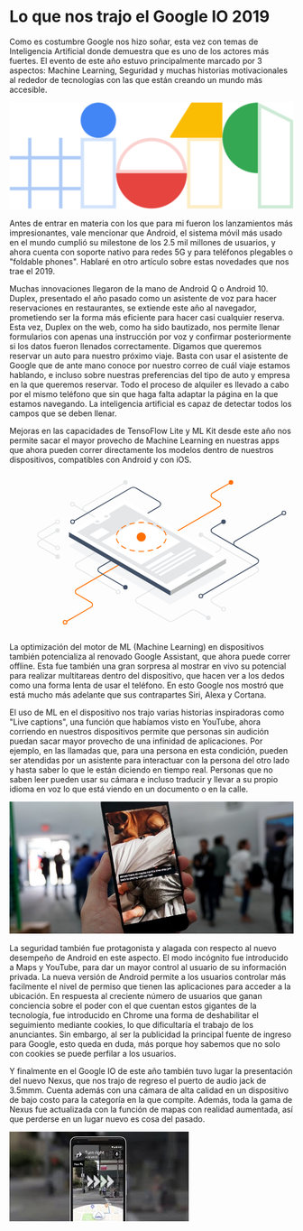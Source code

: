 <meta name="date" content="2019-5-12" />
<meta name="image" content="https://raw.githubusercontent.com/cjortegon/camiloortegon-public/master/seo/google_io_2019.png" />
<meta name="language" content="es" />

# Lo que nos trajo el Google IO 2019

Como es costumbre Google nos hizo soñar, esta vez con temas de Inteligencia Artificial donde demuestra que es uno de los actores más fuertes. El evento de este año estuvo principalmente marcado por 3 aspectos: Machine Learning, Seguridad y muchas historias motivacionales al rededor de tecnologías con las que están creando un mundo más accesible.

![50;;](https://raw.githubusercontent.com/cjortegon/camiloortegon-public/master/post/2019/media/google-io-19.png)

Antes de entrar en materia con los que para mi fueron los lanzamientos más impresionantes, vale mencionar que Android, el sistema móvil más usado en el mundo cumplió su milestone de los 2.5 mil millones de usuarios, y ahora cuenta con soporte nativo para redes 5G y para teléfonos plegables o "foldable phones". Hablaré en otro artículo sobre estas novedades que nos trae el 2019.

Muchas innovaciones llegaron de la mano de Android Q o Android 10. Duplex, presentado el año pasado como un asistente de voz para hacer reservaciones en restaurantes, se extiende este año al navegador, prometiendo ser la forma más eficiente para hacer casi cualquier reserva. Esta vez, Duplex on the web, como ha sido bautizado, nos permite llenar formularios con apenas una instrucción por voz y confirmar posteriormente si los datos fueron llenados correctamente. Digamos que queremos reservar un auto para nuestro próximo viaje. Basta con usar el asistente de Google que de ante mano conoce por nuestro correo de cuál viaje estamos hablando, e incluso sobre nuestras preferencias del tipo de auto y empresa en la que queremos reservar. Todo el proceso de alquiler es llevado a cabo por el mismo teléfono que sin que haga falta adaptar la página en la que estamos navegando. La inteligencia artificial es capaz de detectar todos los campos que se deben llenar.

Mejoras en las capacidades de TensoFlow Lite y ML Kit desde este año nos permite sacar el mayor provecho de Machine Learning en nuestras apps que ahora pueden correr directamente los modelos dentro de nuestros dispositivos, compatibles con Android y con iOS.

![70;;](data:image/svg+xml;base64,PHN2ZyB3aWR0aD0iNjI2IiBoZWlnaHQ9IjM1MiIgdmlld0JveD0iMCAwIDYyNiAzNTIiIHhtbG5z%0D%0APSJodHRwOi8vd3d3LnczLm9yZy8yMDAwL3N2ZyI+PGcgZmlsbD0ibm9uZSIgZmlsbC1ydWxlPSJl%0D%0AdmVub2RkIj48Zz48cGF0aCBmaWxsPSJub25lIiBkPSJNMCAzNTJoNjI2VjBIMHoiLz48Zz48cGF0%0D%0AaCBkPSJNMjM5LjM1NyAyNjIuNjY4NWwtOTEuMjMtNTIuNjcyYy00LTIuMzA5LTQtOC4wODMgMC0x%0D%0AMC4zOTJsOTguMzk0LTU2LjgwOWM0LTIuMzA5IDQtOC4wODMgMC0xMC4zOTJsLTEwNy4zOTQtNjIu%0D%0AMDA0IiBzdHJva2U9IiNFNUU2RTgiIHN0cm9rZS13aWR0aD0iMiIvPjxwYXRoIGQ9Ik0xMjIuNDk4%0D%0ANiAzMjkuNjAwNmw1Ny41MDgtMzMuMjA2YzMuOTk5LTIuMzEgMy45OTktOC4wODMtLjAwMS0xMC4z%0D%0AOTJsLTMxLjg3OS0xOC40MDZjLTQtMi4zMDktNC04LjA4MyAwLTEwLjM5MmwzMTQuNTU1LTE4MS42%0D%0AMDljNC0yLjMwOSA0LTguMDgzIDAtMTAuMzkybC0xNS40ODgtOC45NDJjLTQuMDA4LTIuMzE0LTMu%0D%0AOTk4LTguMTAzLjAxOC0xMC40MDNsNDAuOTQxLTIzLjQ0NyIgc3Ryb2tlPSIjRkY2RjAwIiBzdHJv%0D%0Aa2Utd2lkdGg9IjIiLz48cGF0aCBkPSJNNDcxLjY4NzYgMzAwLjgwNDJsLTI0LjI2Mi0xNC4wMDdj%0D%0ALTQtMi4zMS00LTguMDgzIDAtMTAuMzkzbDk4LjM5NC01Ni44MDhjNC0yLjMwOSA0LTguMDgzIDAt%0D%0AMTAuMzkybC0xMjQuMDIyLTcxLjYwNSIgc3Ryb2tlPSIjRTVFNkU4IiBzdHJva2Utd2lkdGg9IjIi%0D%0ALz48cGF0aCBkPSJNNDIxLjc5NzkgMjcyLjAwMDVsMTI0LjAyMi03MS42MDRjNC0yLjMxIDQtOC4w%0D%0AODMgMC0xMC4zOTNsLTk4LjM5My01Ni44MDdjLTQtMi4zMDktNC04LjA4My4wMDEtMTAuMzkybDI0%0D%0ALjI2LTE0LjAwMSIgc3Ryb2tlPSIjNDI1MDY2IiBzdHJva2Utd2lkdGg9IjIiLz48cGF0aCBkPSJN%0D%0AMjU1LjQ5OTYgMjIuNDExNmwtOTAuNzQ2IDUyLjM5MmMtNCAyLjMwOS00IDguMDgzIDAgMTAuMzky%0D%0AbDcuMDkxIDQuMDk0TTEwNS45NjIgMTg1LjU5NjdsLTQwLjg4Ni0yMy42Yy00LjAwMS0yLjMxLTQu%0D%0AMDAxLTguMDg0IDAtMTAuMzkzbDQwLjg4Ni0yMy42MDEiIHN0cm9rZT0iI0U1RTZFOCIgc3Ryb2tl%0D%0ALXdpZHRoPSIyIi8+PHBhdGggZD0iTTEwNS45NjIgMTY2LjQwMzNsLTQwLjg4OC0yMy42MDdjLTQt%0D%0AMi4zMS00LTguMDgzLjAwMS0xMC4zOTNsNDAuODg2LTIzLjYiIHN0cm9rZT0iI0U1RTZFOCIgc3Ry%0D%0Ab2tlLXdpZHRoPSIyIi8+PHBhdGggZD0iTTYwNC42NjggODkuNTc5NmwtMTA3LjM5OCA2Mi4wMTRj%0D%0ALTQuMDA0IDIuMzEyLTMuOTk5IDguMDkyLjAwOSAxMC4zOTdsNy42NjEgNC40MDdNMTM5LjEzMjQg%0D%0AMTA4LjgwMzJsMTI4LjAwOS03My45MTNjMy43NDEtMi4xNiA4LjM1Ni0yLjE0MiAxMi4wODEuMDQ3%0D%0AbDUxLjAxIDI5Ljk4MmMzLjk2NCAyLjMzIDMuOTQyIDguMDctLjA0IDEwLjM2OWwtNjUuNzAzIDM3%0D%0ALjkzM2MtMy45OTggMi4zMDktNC4wMDEgOC4wNzgtLjAwNSAxMC4zOWwzMS44NTYgMTguNDM1YzMu%0D%0AOTk2IDIuMzEyIDMuOTkzIDguMDgxLS4wMDQgMTAuMzg5bC05OC4zMjcgNTYuNzY5Yy00IDIuMzA5%0D%0ALTQgOC4wODMgMCAxMC4zOTJsNTcuNDkgMzMuMTkyIiBzdHJva2U9IiM0MjUwNjYiIHN0cm9rZS13%0D%0AaWR0aD0iMiIvPjxwYXRoIGQ9Ik00MzguNDI1OCAzMjAuMDAwNWwtMjcuMjQ5LTE1LjczOGMtMy43%0D%0AMTItMi4xNDQtOC4yODgtMi4xNDUtMTIuMDAxLS4wMDFsLTM3Ljg5IDIxLjg3NmMtMy43MTIgMi4x%0D%0ANDMtOC4yODYgMi4xNDMtMTEuOTk5IDBsLTQzLjg4OS0yNS4zMzMtMjQuMjUyLTE0LjAwOGMtNC0y%0D%0ALjMwOS0zLjk5OS04LjA4MiAwLTEwLjM5MWwxODEuNTMxLTEwNC44MTJjNC0yLjMwOSA0LTguMDgz%0D%0AIDAtMTAuMzkybC03LjYyNC00LjQwMiIgc3Ryb2tlPSIjRTVFNkU4IiBzdHJva2Utd2lkdGg9IjIi%0D%0ALz48cGF0aCBkPSJNMTA5Ljk2MiAxMjguMDAyOWMwLTIuMjA5LTEuNzkxLTQtNC00cy00IDEuNzkx%0D%0ALTQgNCAxLjc5MSA0IDQgNCA0LTEuNzkxIDQtNCIgZmlsbD0iI0U1RTZFOCIvPjxwYXRoIGQ9Ik0x%0D%0AMDkuOTYyIDEyOC4wMDI5YzAtMi4yMDktMS43OTEtNC00LTRzLTQgMS43OTEtNCA0IDEuNzkxIDQg%0D%0ANCA0IDQtMS43OTEgNC00eiIgc3Ryb2tlPSIjRTVFNkU4IiBzdHJva2Utd2lkdGg9IjIiLz48cGF0%0D%0AaCBkPSJNMTA5Ljk2MSAxMDguODAzMmMwLTIuMjA5LTEuNzkxLTQtNC00cy00IDEuNzkxLTQgNCAx%0D%0ALjc5MSA0IDQgNCA0LTEuNzkxIDQtNCIgZmlsbD0iI0ZGRiIvPjxwYXRoIGQ9Ik0xMDkuOTYxIDEw%0D%0AOC44MDMyYzAtMi4yMDktMS43OTEtNC00LTRzLTQgMS43OTEtNCA0IDEuNzkxIDQgNCA0IDQtMS43%0D%0AOTEgNC00eiIgc3Ryb2tlPSIjRTVFNkU4IiBzdHJva2Utd2lkdGg9IjIiLz48cGF0aCBkPSJNMTA5%0D%0ALjk2MiAxNjYuNDAzM2MwLTIuMjA5LTEuNzkxLTQtNC00cy00IDEuNzkxLTQgNCAxLjc5MSA0IDQg%0D%0ANCA0LTEuNzkxIDQtNCIgZmlsbD0iI0ZGRiIvPjxwYXRoIGQ9Ik0xMDkuOTYyIDE2Ni40MDMzYzAt%0D%0AMi4yMDktMS43OTEtNC00LTRzLTQgMS43OTEtNCA0IDEuNzkxIDQgNCA0IDQtMS43OTEgNC00eiIg%0D%0Ac3Ryb2tlPSIjRTVFNkU4IiBzdHJva2Utd2lkdGg9IjIiLz48cGF0aCBkPSJNMTA5Ljk2MiAxODUu%0D%0ANTk2N2MwLTIuMjA5LTEuNzkxLTQtNC00cy00IDEuNzkxLTQgNCAxLjc5MSA0IDQgNCA0LTEuNzkx%0D%0AIDQtNCIgZmlsbD0iI0U1RTZFOCIvPjxwYXRoIGQ9Ik0xMDkuOTYyIDE4NS41OTY3YzAtMi4yMDkt%0D%0AMS43OTEtNC00LTRzLTQgMS43OTEtNCA0IDEuNzkxIDQgNCA0IDQtMS43OTEgNC00eiIgc3Ryb2tl%0D%0APSIjRTVFNkU4IiBzdHJva2Utd2lkdGg9IjIiLz48cGF0aCBkPSJNMjU5LjQ5OTYgMjUyLjc4ODFj%0D%0AMC0yLjIwOS0xLjc5MS00LTQtNHMtNCAxLjc5MS00IDQgMS43OTEgNCA0IDQgNC0xLjc5MSA0LTQi%0D%0AIGZpbGw9IiM0MjUwNjYiLz48cGF0aCBkPSJNMjU5LjQ5OTYgMjUyLjc4ODFjMC0yLjIwOS0xLjc5%0D%0AMS00LTQtNHMtNCAxLjc5MS00IDQgMS43OTEgNCA0IDQgNC0xLjc5MSA0LTR6IiBzdHJva2U9IiM0%0D%0AMjUwNjYiIHN0cm9rZS13aWR0aD0iMiIvPjxwYXRoIGQ9Ik0yNDMuMzU3IDI2Mi42Njg1YzAtMi4y%0D%0AMDktMS43OTEtNC00LTRzLTQgMS43OTEtNCA0IDEuNzkxIDQgNCA0IDQtMS43OTEgNC00IiBmaWxs%0D%0APSIjRkZGIi8+PHBhdGggZD0iTTI0My4zNTcgMjYyLjY2ODVjMC0yLjIwOS0xLjc5MS00LTQtNHMt%0D%0ANCAxLjc5MS00IDQgMS43OTEgNCA0IDQgNC0xLjc5MSA0LTR6IiBzdHJva2U9IiNFNUU2RTgiIHN0%0D%0Acm9rZS13aWR0aD0iMiIvPjxwYXRoIGQ9Ik0xNDMuMTMyNCAxMDguODAzMmMwLTIuMjA5LTEuNzkx%0D%0ALTQtNC00cy00IDEuNzkxLTQgNCAxLjc5MSA0IDQgNCA0LTEuNzkxIDQtNCIgZmlsbD0iI0ZGRiIv%0D%0APjxwYXRoIGQ9Ik0xNDMuMTMyNCAxMDguODAzMmMwLTIuMjA5LTEuNzkxLTQtNC00cy00IDEuNzkx%0D%0ALTQgNCAxLjc5MSA0IDQgNCA0LTEuNzkxIDQtNHoiIHN0cm9rZT0iIzQyNTA2NiIgc3Ryb2tlLXdp%0D%0AZHRoPSIyIi8+PHBhdGggZD0iTTI1OS40OTk2IDIyLjQxMTZjMC0yLjIwOS0xLjc5MS00LTQtNHMt%0D%0ANCAxLjc5MS00IDQgMS43OTEgNCA0IDQgNC0xLjc5MSA0LTQiIGZpbGw9IiNFNUU2RTgiLz48cGF0%0D%0AaCBkPSJNMjU5LjQ5OTYgMjIuNDExNmMwLTIuMjA5LTEuNzkxLTQtNC00cy00IDEuNzkxLTQgNCAx%0D%0ALjc5MSA0IDQgNCA0LTEuNzkxIDQtNHoiIHN0cm9rZT0iI0U1RTZFOCIgc3Ryb2tlLXdpZHRoPSIy%0D%0AIi8+PHBhdGggZD0iTTQ3NS42ODc2IDEwOC44MDMyYzAtMi4yMDktMS43OTEtNC00LTRzLTQgMS43%0D%0AOTEtNCA0IDEuNzkxIDQgNCA0IDQtMS43OTEgNC00IiBmaWxsPSIjNDI1MDY2Ii8+PHBhdGggZD0i%0D%0ATTQ3NS42ODc2IDEwOC44MDMyYzAtMi4yMDktMS43OTEtNC00LTRzLTQgMS43OTEtNCA0IDEuNzkx%0D%0AIDQgNCA0IDQtMS43OTEgNC00eiIgc3Ryb2tlPSIjNDI1MDY2IiBzdHJva2Utd2lkdGg9IjIiLz48%0D%0AcGF0aCBkPSJNNDI1Ljc5NzkgMjcyLjAwMDVjMC0yLjIwOS0xLjc5MS00LTQtNHMtNCAxLjc5MS00%0D%0AIDQgMS43OTEgNCA0IDQgNC0xLjc5MSA0LTQiIGZpbGw9IiNGRkYiLz48cGF0aCBkPSJNNDI1Ljc5%0D%0ANzkgMjcyLjAwMDVjMC0yLjIwOS0xLjc5MS00LTQtNHMtNCAxLjc5MS00IDQgMS43OTEgNCA0IDQg%0D%0ANC0xLjc5MSA0LTR6IiBzdHJva2U9IiM0MjUwNjYiIHN0cm9rZS13aWR0aD0iMiIvPjxwYXRoIGQ9%0D%0AIk00NzUuNjg3NiAzMDAuODA0MmMwLTIuMjA5LTEuNzkxLTQtNC00cy00IDEuNzkxLTQgNCAxLjc5%0D%0AMSA0IDQgNCA0LTEuNzkxIDQtNCIgZmlsbD0iI0ZGRiIvPjxwYXRoIGQ9Ik00NzUuNjg3NiAzMDAu%0D%0AODA0MmMwLTIuMjA5LTEuNzkxLTQtNC00cy00IDEuNzkxLTQgNCAxLjc5MSA0IDQgNCA0LTEuNzkx%0D%0AIDQtNHoiIHN0cm9rZT0iI0U1RTZFOCIgc3Ryb2tlLXdpZHRoPSIyIi8+PHBhdGggZD0iTTQ0Mi40%0D%0AMjU4IDMyMC4wMDA1YzAtMi4yMDktMS43OTEtNC00LTRzLTQgMS43OTEtNCA0IDEuNzkxIDQgNCA0%0D%0AIDQtMS43OTEgNC00IiBmaWxsPSIjRTVFNkU4Ii8+PHBhdGggZD0iTTQ0Mi40MjU4IDMyMC4wMDA1%0D%0AYzAtMi4yMDktMS43OTEtNC00LTRzLTQgMS43OTEtNCA0IDEuNzkxIDQgNCA0IDQtMS43OTEgNC00%0D%0AeiIgc3Ryb2tlPSIjRTVFNkU4IiBzdHJva2Utd2lkdGg9IjIiLz48cGF0aCBkPSJNMTI2LjQ5ODYg%0D%0AMzI5LjYwMDZjMC0yLjIwOS0xLjc5MS00LTQtNHMtNCAxLjc5MS00IDQgMS43OTEgNCA0IDQgNC0x%0D%0ALjc5MSA0LTQiIGZpbGw9IiNGRkYiLz48cGF0aCBkPSJNMTI2LjQ5ODYgMzI5LjYwMDZjMC0yLjIw%0D%0AOS0xLjc5MS00LTQtNHMtNCAxLjc5MS00IDQgMS43OTEgNCA0IDQgNC0xLjc5MSA0LTR6IiBzdHJv%0D%0Aa2U9IiNGRjZGMDAiIHN0cm9rZS13aWR0aD0iMiIvPjxwYXRoIGQ9Ik0xNDMuMTI2NSA3MC4zOTk0%0D%0AYzAtMi4yMDktMS43OTEtNC00LTRzLTQgMS43OTEtNCA0IDEuNzkxIDQgNCA0IDQtMS43OTEgNC00%0D%0AIiBmaWxsPSIjRkZGIi8+PHBhdGggZD0iTTE0My4xMjY1IDcwLjM5OTRjMC0yLjIwOS0xLjc5MS00%0D%0ALTQtNHMtNCAxLjc5MS00IDQgMS43OTEgNCA0IDQgNC0xLjc5MSA0LTR6IiBzdHJva2U9IiNFNUU2%0D%0ARTgiIHN0cm9rZS13aWR0aD0iMiIvPjxwYXRoIGQ9Ik02MDguNjY4IDg5LjU3OTZjMC0yLjIwOS0x%0D%0ALjc5MS00LTQtNHMtNCAxLjc5MS00IDQgMS43OTEgNCA0IDQgNC0xLjc5MSA0LTQiIGZpbGw9IiNG%0D%0ARkYiLz48cGF0aCBkPSJNNjA4LjY2OCA4OS41Nzk2YzAtMi4yMDktMS43OTEtNC00LTRzLTQgMS43%0D%0AOTEtNCA0IDEuNzkxIDQgNCA0IDQtMS43OTEgNC00eiIgc3Ryb2tlPSIjNDI1MDY2IiBzdHJva2Ut%0D%0Ad2lkdGg9IjIiLz48cGF0aCBkPSJNNDkyLjE1MjkgMjIuNDExNmMwLTIuMjA5LTEuNzkxLTQtNC00%0D%0Acy00IDEuNzkxLTQgNCAxLjc5MSA0IDQgNCA0LTEuNzkxIDQtNCIgZmlsbD0iI0ZGNkYwMCIvPjxw%0D%0AYXRoIGQ9Ik00OTIuMTUyOSAyMi40MTE2YzAtMi4yMDktMS43OTEtNC00LTRzLTQgMS43OTEtNCA0%0D%0AIDEuNzkxIDQgNCA0IDQtMS43OTEgNC00eiIgc3Ryb2tlPSIjRkY2RjAwIiBzdHJva2Utd2lkdGg9%0D%0AIjIiLz48cGF0aCBkPSJNNDI1Ljc5NzkgMTM3LjU5OTZjMC0yLjIwOS0xLjc5MS00LTQtNHMtNCAx%0D%0ALjc5MS00IDQgMS43OTEgNCA0IDQgNC0xLjc5MSA0LTQiIGZpbGw9IiNFNUU2RTgiLz48cGF0aCBk%0D%0APSJNNDI1Ljc5NzkgMTM3LjU5OTZjMC0yLjIwOS0xLjc5MS00LTQtNHMtNCAxLjc5MS00IDQgMS43%0D%0AOTEgNCA0IDQgNC0xLjc5MSA0LTR6IiBzdHJva2U9IiNFNUU2RTgiIHN0cm9rZS13aWR0aD0iMiIv%0D%0APjwvZz48cGF0aCBmaWxsLW9wYWNpdHk9Ii4wNSIgZmlsbD0iIzQyNTA2NiIgZD0iTTEzMS4xMzI0%0D%0AIDE2Mi4xNzkybDIyMy40NjcgMTI5LjAxOSAxMjIuNjg5LTcwLjgzNC0yMjMuNDY3LTEyOS4wMTl6%0D%0AIi8+PHBhdGggZmlsbD0iI0I4QkFCQSIgZD0iTTMzOC40NjgzIDI2MC44MjU3bDE2LjEzMSAxMC4x%0D%0AMTkgMTIyLjY4OS03MC44MzR2LTEwLjExOWwtMjIuNDQyIDguNTYxeiIvPjxwYXRoIGZpbGw9IiNG%0D%0ARkYiIGQ9Ik00NTAuOTk4MSAxODQuOTMyMXYxMC4xMTZsLTE5Ny4xNzctMTEzLjg0LTEyLjg5My02%0D%0ALjc2OCAxMi44OTMtMTMuNDY3eiIvPjxwYXRoIGZpbGw9IiM0MjUwNjYiIGQ9Ik0zNTQuNjAxMSAy%0D%0ANjAuODI2N3YxMC4xMTlsLTIyMy40NjktMTI5LjAxOXYtMTAuMTJsMTQuMTI3IDIuMzQ5IDIxMi4y%0D%0ANDkgMTE5LjM1NXoiLz48Zz48cGF0aCBkPSJNMjUzLjgyMTQgNjAuOTcyN2wtMTIyLjY4OSA3MC44%0D%0AMzQgMTcuNTI3IDEwLjEyIDMzLjk1OC0xOS42MDZjMS4yMS0uNjk5IDMuMTcyLS42OTkgNC4zODIg%0D%0AMCAzLjYzIDIuMDk1IDkuNTE1IDIuMDk1IDEzLjE0NSAwbDE5LjcxOS0xMS4zODVjMS44MS0xLjA0%0D%0ANSAyLjcxNy0yLjQxNCAyLjcyMS0zLjc4NWguMDAydi03LjkwNmwzMS4yMzUtMTguMDM0di0yMC4y%0D%0AMzh6IiBmaWxsPSIjRkZGIi8+PHBhdGggZD0iTTQ1MC45OTgxIDE4NC45MzIxbC0xMDUuMTYyIDYw%0D%0ALjcxNS0xOTcuMTc3LTExMy44NCAzMy45NTktMTkuNjA2YzEuMjEtLjY5OSAzLjE3Mi0uNjk5IDQu%0D%0AMzgxIDAgMy42MyAyLjA5NiA5LjUxNiAyLjA5NiAxMy4xNDUgMGwxOS43MTgtMTEuMzg0YzMuNjMx%0D%0ALTIuMDk2IDMuNjMxLTUuNDk0LjAwMS03LjU5LTEuMjEtLjY5OC0xLjIxLTEuODMxIDAtMi41Mjls%0D%0AMzMuOTU4LTE5LjYwNiAxOTcuMTc3IDExMy44NHptLTMxOS44NjYtNTMuMTI1bDIyMy40NjggMTI5%0D%0ALjAxOSAxMjIuNjg4LTcwLjgzNC0yMjMuNDY3LTEyOS4wMTktMTIyLjY4OSA3MC44MzR6IiBmaWxs%0D%0APSIjRkZGIi8+PHBhdGggZD0iTTQxNy4zMzMxIDIxMS45NThsLTI0LjY4NyAxNC4yNTNjLTEuMDQ3%0D%0ALjYwNS0uOTE2IDEuNjYyLjI5NCAyLjM2IDEuMjEuNjk5IDMuMDQuNzc1IDQuMDg4LjE2OWwyNC42%0D%0AODctMTQuMjUyYzEuMDQ4LS42MDUuOTE2LTEuNjYyLS4yOTQtMi4zNjEtMS4yMS0uNjk4LTMuMDQt%0D%0ALjc3NC00LjA4OC0uMTY5TTE5Ni44NTg1IDEwNi41MDkzYzEuODE1IDEuMDQ4IDEuODE1IDIuNzQ3%0D%0AIDAgMy43OTQtMS44MTUgMS4wNDgtNC43NTcgMS4wNDgtNi41NzMgMC0xLjgxNS0xLjA0Ny0xLjgx%0D%0ANS0yLjc0Ni4wMDEtMy43OTQgMS44MTUtMS4wNDggNC43NTctMS4wNDggNi41NzIgME0yMTYuNTc2%0D%0AMiA5NS4xMjVjMS44MTUgMS4wNDggMS44MTUgMi43NDcgMCAzLjc5NXMtNC43NTcgMS4wNDgtNi41%0D%0ANzIgMGMtMS44MTYtMS4wNDgtMS44MTUtMi43NDcgMC0zLjc5NXM0Ljc1Ny0xLjA0OCA2LjU3MiAw%0D%0AIiBmaWxsPSIjRTVFNkU4Ii8+PHBhdGggZD0iTTQ1MC45OTgxIDE4NC45MzIxbC0xMDUuMTYyIDYw%0D%0ALjcxNS0xOTcuMTc3LTExMy44NCAzMy45NTktMTkuNjA2YzEuMjEtLjY5OSAzLjE3Mi0uNjk5IDQu%0D%0AMzgxIDAgMy42MyAyLjA5NiA5LjUxNiAyLjA5NiAxMy4xNDUgMGwxOS43MTgtMTEuMzg0YzMuNjMx%0D%0ALTIuMDk2IDMuNjMxLTUuNDk0LjAwMS03LjU5LTEuMjEtLjY5OC0xLjIxLTEuODMxIDAtMi41Mjls%0D%0AMzMuOTU4LTE5LjYwNiAxOTcuMTc3IDExMy44NHoiIGZpbGw9IiNFNUU2RTgiLz48cGF0aCBmaWxs%0D%0APSIjRTVFNkU4IiBkPSJNMzI4LjMwOTYgMjM1LjUyNzhsMTcuNTI3IDEwLjExOSAxMDUuMTYxLTYw%0D%0ALjcxNS0xNy41MjYtMTAuMTE5eiIvPjxwYXRoIGZpbGw9IiNGRkYiIGQ9Ik0zNTUuNTU4NyAxNzUu%0D%0ANTI0NGwtNTYuOTYyIDMyLjg4NyA3LjY2OCA0LjQyNyA1Ni45NjItMzIuODg3ek0zOTguNDE3NSAx%0D%0ANjQuNjkzOGwtODcuNjM1IDUwLjU5NiA0LjM4MiAyLjUyOSA4Ny42MzQtNTAuNTk1ek00MDcuMTgw%0D%0ANyAxNjkuNzUzNGwtODcuNjM1IDUwLjU5NiA0LjM4MiAyLjUyOSA4Ny42MzUtNTAuNTk1ek0zMzIu%0D%0ANjkxIDIyNy45Mzg1bDc4Ljk4MS00NS41OTktNC4zODItMi41My03OC45OCA0NS41OTl6TTE5My41%0D%0ANzE4IDE0Ny42MTgybDI3LjM4Ni0xNS44MTEtMTcuNTI3LTEwLjExOS0yNy4zODYgMTUuODExeiIv%0D%0APjxwYXRoIGZpbGw9IiNFNUU2RTgiIGQ9Ik0yNjMuNjc5NyAxMDIuMDgybDEzLjE0NS03LjU4OS00%0D%0ALjM4Mi0yLjUzLTEzLjE0NSA3LjU4OXpNMjUwLjUzNDcgOTQuNDkyN2w0LjM4MSAyLjUzIDEzLjE0%0D%0ANi03LjU5LTQuMzgyLTIuNTI5eiIvPjxwYXRoIGZpbGw9IiNGRkYiIGQ9Ik0yMDIuMzM1NSAxNTIu%0D%0ANjc3N2w4Ny42MzQgNTAuNTk2IDg3LjYzNS01MC41OTYtODcuNjM0LTUwLjU5NnoiLz48cGF0aCBk%0D%0APSJNMjUxLjQ5OTYgMTE5Ljc4NDdjMS43MDMtLjk4MyAzLjQ5LTEuODg5IDUuMzQ3LTIuNzE2IiBz%0D%0AdHJva2U9IiNGRjZGMDAiIHN0cm9rZS13aWR0aD0iMiIvPjxwYXRoIGQ9Ik0yNjQuNDQ2OCAxMTQu%0D%0AMjI2MWMxNy41MDktNS40MTggMzkuMDItNC45ODIgNTUuODg1IDEuMzA2IiBzdHJva2U9IiNGRjZG%0D%0AMDAiIHN0cm9rZS13aWR0aD0iMiIgc3Ryb2tlLWRhc2hhcnJheT0iMTIuMTc4LDguMTE4Ii8+PHBh%0D%0AdGggZD0iTTMyNC4wOTUzIDExNy4wNjg0YzEuODU3LjgyOCAzLjY0NCAxLjczMyA1LjM0NiAyLjcx%0D%0ANk0yNTEuNDk5NiAxNjQuNzg0N2MtMS44MjItMS4wNTItMy40OS0yLjE1OS01LjAwMy0zLjMxMyIg%0D%0Ac3Ryb2tlPSIjRkY2RjAwIiBzdHJva2Utd2lkdGg9IjIiLz48cGF0aCBkPSJNMjQwLjkxNTEgMTU2%0D%0ALjIzYy04LjIxLTkuNzI0LTcuMzI0LTIxLjM2MSAyLjY1Ni0zMC42NzIiIHN0cm9rZT0iI0ZGNkYw%0D%0AMCIgc3Ryb2tlLXdpZHRoPSIyIiBzdHJva2UtZGFzaGFycmF5PSIxMS40OTgsNy42NjUiLz48cGF0%0D%0AaCBkPSJNMjQ2LjQ5NjYgMTIzLjA5NjdjMS41MTMtMS4xNTMgMy4xODEtMi4yNiA1LjAwMy0zLjMx%0D%0AMk0zMjkuNDQxNSAxNjQuNzg0MmMtMS43MDMuOTgzLTMuNDg5IDEuODg5LTUuMzQ3IDIuNzE2IiBz%0D%0AdHJva2U9IiNGRjZGMDAiIHN0cm9rZS13aWR0aD0iMiIvPjxwYXRoIGQ9Ik0zMTYuNDk0MiAxNzAu%0D%0AMzQyOGMtMTcuNTA5IDUuNDE4LTM5LjAyIDQuOTgzLTU1Ljg4NS0xLjMwNiIgc3Ryb2tlPSIjRkY2%0D%0ARjAwIiBzdHJva2Utd2lkdGg9IjIiIHN0cm9rZS1kYXNoYXJyYXk9IjEyLjE3OCw4LjExOCIvPjxw%0D%0AYXRoIGQ9Ik0yNTYuODQ1OCAxNjcuNTAwNWMtMS44NTctLjgyOC0zLjY0NC0xLjczMy01LjM0Ni0y%0D%0ALjcxNk0zMjkuNDQxNSAxMTkuNzg0N2MxLjgyMiAxLjA1MiAzLjQ5IDIuMTU5IDUuMDAzIDMuMzEy%0D%0AIiBzdHJva2U9IiNGRjZGMDAiIHN0cm9rZS13aWR0aD0iMiIvPjxwYXRoIGQ9Ik0zNDAuMDI1OSAx%0D%0AMjguMzM5NGM4LjIxIDkuNzIzIDcuMzI0IDIxLjM2MS0yLjY1NiAzMC42NzEiIHN0cm9rZT0iI0ZG%0D%0ANkYwMCIgc3Ryb2tlLXdpZHRoPSIyIiBzdHJva2UtZGFzaGFycmF5PSIxMS40OTgsNy42NjUiLz48%0D%0AcGF0aCBkPSJNMzM0LjQ0NDQgMTYxLjQ3MjJjLTEuNTEzIDEuMTUzLTMuMTgxIDIuMjYtNS4wMDMg%0D%0AMy4zMTIiIHN0cm9rZT0iI0ZGNkYwMCIgc3Ryb2tlLXdpZHRoPSIyIi8+PHBhdGggZD0iTTMwMC40%0D%0ANzA4IDE0Mi4yODQ3YzAtNS41MjMtNC40NzgtMTAtMTAtMTAtNS41MjMgMC0xMCA0LjQ3Ny0xMCAx%0D%0AMCAwIDUuNTIyIDQuNDc3IDEwIDEwIDEwIDUuNTIyIDAgMTAtNC40NzggMTAtMTAiIGZpbGw9IiNG%0D%0ARjZGMDAiLz48L2c+PC9nPjwvZz48L3N2Zz4K)

La optimización del motor de ML (Machine Learning) en dispositivos también potencializa al renovado Google Assistant, que ahora puede correr offline. Esta fue también una gran sorpresa al mostrar en vivo su potencial para realizar multitareas dentro del dispositivo, que hacen ver a los dedos como una forma lenta de usar el teléfono. En esto Google nos mostró que está mucho más adelante que sus contrapartes Siri, Alexa y Cortana.

El uso de ML en el dispositivo nos trajo varias historias inspiradoras como "Live captions", una función que habíamos visto en YouTube, ahora corriendo en nuestros dispositivos permite que personas sin audición puedan sacar mayor provecho de una infinidad de aplicaciones. Por ejemplo, en las llamadas que, para una persona en esta condición, pueden ser atendidas por un asistente para interactuar con la persona del otro lado y hasta saber lo que le están diciendo en tiempo real. Personas que no saben leer pueden usar su cámara e incluso traducir y llevar a su propio idioma en voz lo que está viendo en un documento o en la calle.

![;250;](https://raw.githubusercontent.com/cjortegon/camiloortegon-public/master/post/2019/media/live-captions.jpeg)

La seguridad también fue protagonista y alagada con respecto al nuevo desempeño de Android en este aspecto. El modo incógnito fue introducido a Maps y YouTube, para dar un mayor control al usuario de su información privada. La nueva versión de Android permite a los usuarios controlar más facilmente el nivel de permiso que tienen las aplicaciones para acceder a la ubicación. En respuesta al creciente número de usuarios que ganan conciencia sobre el poder con el que cuentan estos gigantes de la tecnología, fue introducido en Chrome una forma de deshabilitar el seguimiento mediante cookies, lo que dificultaría el trabajo de los anunciantes. Sin embargo, al ser la publicidad la principal fuente de ingreso para Google, esto queda en duda, más porque hoy sabemos que no solo con cookies se puede perfilar a los usuarios.

Y finalmente en el Google IO de este año también tuvo lugar la presentación del nuevo Nexus, que nos trajo de regreso el puerto de audio jack de 3.5mmm. Cuenta además con una cámara de alta calidad en un dispositivo de bajo costo para la categoría en la que compite. Además, toda la gama de Nexus fue actualizada con la función de mapas con realidad aumentada, así que perderse en un lugar nuevo es cosa del pasado.

![;;](https://raw.githubusercontent.com/cjortegon/camiloortegon-public/master/post/2019/media/ar-google-maps.jpeg)